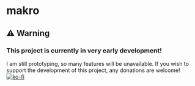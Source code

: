 # makro
## ⚠️ Warning
### This project is currently in very early development!
I am still prototyping, so many features will be unavailable.
If you wish to support the development of this project, any donations are welcome!
[![ko-fi](https://ko-fi.com/img/githubbutton_sm.svg)](https://ko-fi.com/M4M8115JLS)
